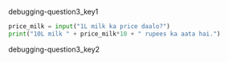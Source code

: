 debugging-question3_key1
```python
price_milk = input("1L milk ka price daalo?")
print("10L milk " + price_milk*10 + " rupees ka aata hai.")
```

debugging-question3_key2
